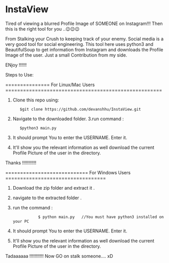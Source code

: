 # InstaView
Tired of viewing a blurred Profile Image of SOMEONE on Instagram!!!  Then this is the right tool for you ..:wink::wink::wink:

From Stalking your Crush to keeping track of your enemy. Social media is a very good tool for social engineering. This tool here uses python3 and BeautifulSoup to get information from Instagram and downloads the Profile Image of the user.
Just a small Contribution from my side.  

ENjoy !!!!!!

Steps to Use:
      
===============  For Linux/Mac Users =====================================================


  1. Clone this repo using: 
            
            $git clone https://github.com/devanshhu/InstaView.git
  2. Navigate to the downloaded folder.
  3.run command :
        
            $python3 main.py
        
  4. It should prompt You to enter the USERNAME. Enter it.
  
  5. It'll show you the relevant information as well download the current Profile Picture of the user in the directory.
  
 Thanks !!!!!!!!!!!
 
 
 
 ============================     For Windows Users    ==================================
 
 
 1. Download the zip folder and extract it .
 2. navigate to the extracted folder .
 3. run the command :
 
                   $ python main.py   //You must have python3 installed on your PC
 4. It should prompt You to enter the USERNAME. Enter it.
  
  5. It'll show you the relevant information as well download the current Profile Picture of the user in the directory.
  
 Tadaaaaaa !!!!!!!!!!! Now GO on stalk someone.... xD               
                
